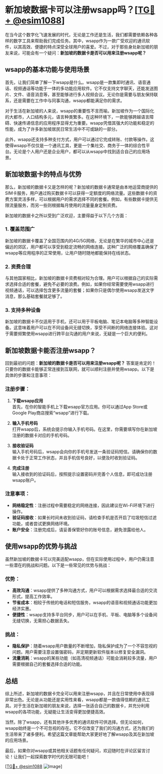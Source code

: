 # 新加坡数据卡可以注册wsapp吗？[[TG💪+ @esim1088](https://t.me/s/esim1088)]

在当今这个数字化飞速发展的时代，无论是工作还是生活，我们都需要依赖各种各样的数字工具来帮助我们完成任务。其中，wsapp作为一款广受欢迎的通讯软件，以其高效、便捷的特点深受全球用户的喜爱。不过，对于那些身处新加坡的朋友来说，可能会有一个疑问：**新加坡的数据卡是否可以用来注册wsapp呢？**

## wsapp的基本功能与使用场景

首先，让我们简单了解一下wsapp是什么。wsapp是一款集即时通讯、语音通话、视频通话等功能于一体的多功能应用软件。它不仅支持文字聊天，还能发送图片、文件、语音消息等，甚至能够进行多人视频会议。无论你是需要与朋友保持联系，还是需要在工作中与同事沟通，wsapp都能满足你的需求。

对于生活在新加坡的人来说，wsapp的重要性不言而喻。新加坡作为一个国际化的大都市，人口结构多元，语言种类繁多。在这种环境下，一款能够跨越语言障碍、快速传递信息的应用程序显得尤为重要。wsapp凭借其强大的功能和稳定的性能，成为了许多新加坡居民日常生活中不可或缺的一部分。

此外，wsapp还支持多种支付方式，用户可以通过它完成转账、付款等操作。这使得wsapp不仅仅是一个通讯工具，更是一个集社交、商务于一体的综合性平台。无论是个人用户还是企业用户，都可以从wsapp中找到适合自己的应用场景。

## 新加坡数据卡的特点与优势

那么，新加坡的数据卡又是怎样的呢？新加坡的数据卡通常是由本地运营商提供的SIM卡服务，用户通过购买数据卡可以获得一定额度的网络流量。这些数据卡的资费方案灵活多样，可以根据用户的需求选择不同的套餐。例如，有些数据卡提供无限流量服务，而另一些则根据每月使用的流量量身定制资费。

新加坡的数据卡之所以受到广泛欢迎，主要得益于以下几个方面：

### 1. **覆盖范围广**
新加坡的数据卡覆盖了全国范围内的4G/5G网络，无论是在繁华的城市中心还是偏远的郊区，用户都可以享受到稳定流畅的网络连接。这种广泛的网络覆盖确保了wsapp等应用程序的正常使用，让用户随时随地都能保持在线状态。

### 2. **资费合理**
与其他国家相比，新加坡的数据卡资费相对较为合理。用户可以根据自己的实际需求选择合适的套餐，避免不必要的浪费。例如，如果你经常需要使用wsapp进行视频通话，可以选择包含更多流量的套餐；如果你只是偶尔使用wsapp发送文字消息，那么基础套餐就足够了。

### 3. **支持多种设备**
新加坡的数据卡不仅适用于手机，还可以用于平板电脑、笔记本电脑等多种智能设备。这意味着用户可以在不同设备间无缝切换，享受不间断的网络连接体验。这对于需要频繁使用wsapp进行跨平台沟通的用户来说，无疑是一个巨大的便利。

## 新加坡数据卡能否注册wsapp？

回到最初的问题：**新加坡的数据卡是否可以用来注册wsapp呢？** 答案是肯定的！只要你的数据卡能够正常连接到互联网，就可以顺利注册并使用wsapp。以下是具体的步骤和注意事项：

### 注册步骤：
1. **下载wsapp应用**  
   首先，在你的智能手机上下载wsapp官方应用。你可以通过App Store或Google Play商店搜索“wsapp”进行下载。

2. **输入手机号码**  
   打开wsapp后，系统会提示你输入手机号码。在这里，你需要填写你在新加坡注册的数据卡对应的手机号码。

3. **接收验证码**  
   输入手机号码后，wsapp会向你的手机号发送一条验证码短信。请确保你的数据卡处于正常工作状态，并且手机信号良好，以便及时收到验证码。

4. **完成注册**  
   输入接收到的验证码后，按照提示设置密码并完善个人信息，即可成功注册wsapp账户。

### 注意事项：
- **网络稳定性**：注册过程中需要稳定的网络连接，因此建议在Wi-Fi环境下进行操作。
- **验证码接收**：如果长时间未收到验证码，请检查手机是否开启了垃圾短信过滤功能，或者尝试更换网络环境。
- **账户安全**：注册完成后，请妥善保管好你的账号信息，避免泄露给他人。

## 使用wsapp的优势与挑战

虽然新加坡的数据卡可以完美适配wsapp，但在实际使用过程中，用户仍需注意一些潜在的挑战和问题。以下是一些常见的优势与挑战：

### 优势：
- **高效沟通**：wsapp提供了多种沟通方式，用户可以根据需求选择最合适的交流形式，提高工作效率。
- **节省成本**：相较于传统的电话和短信服务，wsapp的语音和视频通话功能更加经济实惠。
- **便捷性**：wsapp支持多平台同步，用户可以在手机、平板、电脑等多个设备间无缝切换，无需担心数据丢失。

### 挑战：
- **隐私保护**：随着wsapp用户数量的不断增加，隐私保护成为了一个不容忽视的问题。用户需要注意设置强密码，并定期更新软件版本以修复安全漏洞。
- **流量消耗**：wsapp的某些功能（如高清视频通话）可能会消耗较多流量，用户需要根据自己的套餐选择合适的功能。

## 总结

综上所述，新加坡的数据卡完全可以用来注册wsapp，并且在日常使用中表现得非常出色。无论是从功能还是实用性来看，wsapp都是一款值得信赖的通讯工具。对于生活在新加坡的朋友来说，选择一张适合自己的数据卡，并充分利用wsapp的各项功能，无疑能让生活变得更加便捷高效。

当然，除了wsapp，还有其他许多优秀的通讯软件可供选择。但无论如何，wsapp始终是一个不可忽视的存在。它不仅改变了我们的沟通方式，还为我们的生活带来了诸多便利。希望这篇文章能帮助大家更好地了解wsapp及其在新加坡的应用场景。

最后，如果你对wsapp或其他相关话题有任何疑问，欢迎随时在评论区留言讨论！让我们一起探索数字时代的无限可能吧！

[[TG💪+ @esim1088](https://t.me/s/esim1088) ![Image](https://i.postimg.cc/4NQfJmqS/Snipaste-2025-05-13-00-14-12.png)]